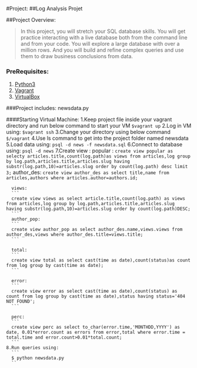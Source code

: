 #Project:
##Log Analysis Projet

##Project Overview:
>In this project, you will stretch your SQL database skills. You will get practice interacting with a live database both from the command line and from your code. You will explore a large database with over a million rows. And you will build and refine complex queries and use them to draw business conclusions from data.

### PreRequisites:
  1. [Python3](https://www.python.org/)
  2. [Vagrant](https://www.vagrantup.com/)
  3. [VirtualBox](https://www.virtualbox.org/)

###Project includes:
    newsdata.py

####Starting Virtual Machine:
   1.Keep project file inside your vagrant directory and run below command to start your VM
     ```
    $vagrant up
     ``` 
   2.Log in VM using:
     ```
    $vagrant ssh
     ```
   3.Change your directory using below command
      ```
    $/vagrant
      ```
   4.Use ls command to get into the project folder named  newsdata
   5.Load data using:
    ```
    psql -d news -f newsdata.sql
    ```
   6.Connect to database using:
    ```
    psql -d news
    ```
    7.Create view :
       popular :
      ```
      create view popular as selecty articles.title,count(log.path)as views from articles,log group by log.path,articles.title,articles.slug having substr(log.path,10)=articles.slug order by count(log.path) desc limit 3;
      ```
      author_des:
      ```
      create view author_des as select title,name from articles,authors where articles.author=authors.id;
      ```

      views:
      ```
      create view views as select article.title,count(log.path) as views from articles,log group by log.path,articles.title,articles.slug having substr(log.path,10)=articles.slug order by count(log.path)DESC;
      ```
      author_pop:
      ```
      create view author_pop as select author_des.name,views.views from author_des,views where author_des.title=views.title;
      ```

      total:
      ```
      create view total as select cast(time as date),count(status)as count from log group by cast(time as date);
      ```

      error:
      ```
      create view error as select cast(time as date),count(status) as count from log group by cast(time as date),status having status='404 NOT FOUND';
      ```

      perc:
      ```
      create view perc as select to_char(error.time,'MONTHDD,YYYY') as date, 0.01*error.count as errors from error,total where error.time = total.time and error.count>0.01*total.count;
      ```
    8.Run queries using:
      ```
      $ python newsdata.py
      `` 








